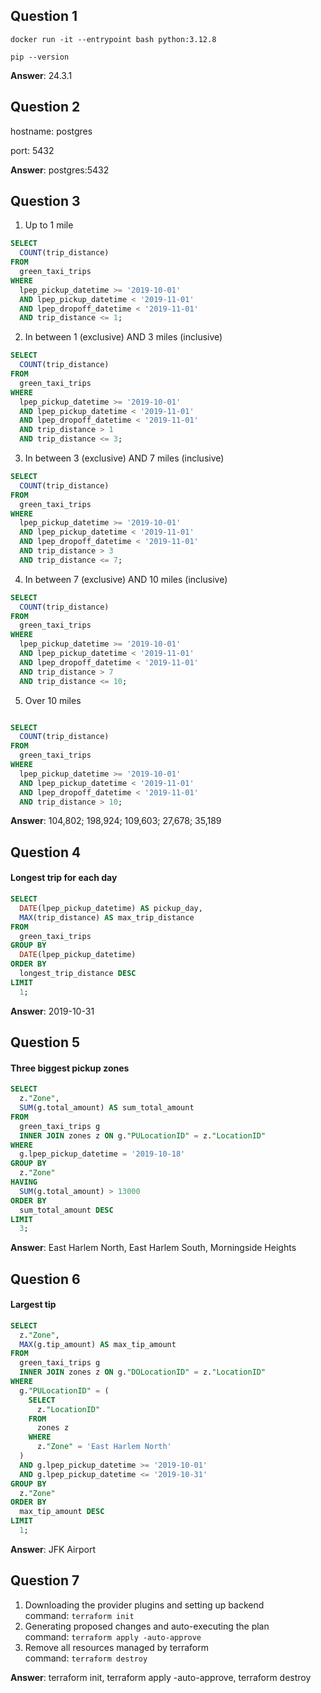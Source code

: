 ## Question 1

`docker run -it --entrypoint bash python:3.12.8`

`pip --version`

**Answer**: 24.3.1

## Question 2

hostname: postgres

port: 5432

**Answer**: postgres:5432

## Question 3

1. Up to 1 mile

```sql
SELECT
  COUNT(trip_distance)
FROM
  green_taxi_trips
WHERE
  lpep_pickup_datetime >= '2019-10-01'
  AND lpep_pickup_datetime < '2019-11-01'
  AND lpep_dropoff_datetime < '2019-11-01'
  AND trip_distance <= 1;
```

2. In between 1 (exclusive) AND 3 miles (inclusive)

```sql
SELECT
  COUNT(trip_distance)
FROM
  green_taxi_trips
WHERE
  lpep_pickup_datetime >= '2019-10-01'
  AND lpep_pickup_datetime < '2019-11-01'
  AND lpep_dropoff_datetime < '2019-11-01'
  AND trip_distance > 1
  AND trip_distance <= 3;
```

3. In between 3 (exclusive) AND 7 miles (inclusive)

```sql
SELECT
  COUNT(trip_distance)
FROM
  green_taxi_trips
WHERE
  lpep_pickup_datetime >= '2019-10-01'
  AND lpep_pickup_datetime < '2019-11-01'
  AND lpep_dropoff_datetime < '2019-11-01'
  AND trip_distance > 3
  AND trip_distance <= 7;
```

4. In between 7 (exclusive) AND 10 miles (inclusive)

```sql
SELECT
  COUNT(trip_distance)
FROM
  green_taxi_trips
WHERE
  lpep_pickup_datetime >= '2019-10-01'
  AND lpep_pickup_datetime < '2019-11-01'
  AND lpep_dropoff_datetime < '2019-11-01'
  AND trip_distance > 7
  AND trip_distance <= 10;
```

5. Over 10 miles

```sql

SELECT
  COUNT(trip_distance)
FROM
  green_taxi_trips
WHERE
  lpep_pickup_datetime >= '2019-10-01'
  AND lpep_pickup_datetime < '2019-11-01'
  AND lpep_dropoff_datetime < '2019-11-01'
  AND trip_distance > 10;
```

**Answer**: 104,802; 198,924; 109,603; 27,678; 35,189

## Question 4

#### Longest trip for each day

```sql
SELECT
  DATE(lpep_pickup_datetime) AS pickup_day,
  MAX(trip_distance) AS max_trip_distance
FROM
  green_taxi_trips
GROUP BY
  DATE(lpep_pickup_datetime)
ORDER BY
  longest_trip_distance DESC
LIMIT
  1;
```

**Answer**: 2019-10-31

## Question 5

#### Three biggest pickup zones

```sql
SELECT
  z."Zone",
  SUM(g.total_amount) AS sum_total_amount
FROM
  green_taxi_trips g
  INNER JOIN zones z ON g."PULocationID" = z."LocationID"
WHERE
  g.lpep_pickup_datetime = '2019-10-18'
GROUP BY
  z."Zone"
HAVING
  SUM(g.total_amount) > 13000
ORDER BY
  sum_total_amount DESC
LIMIT
  3;
```

**Answer**: East Harlem North, East Harlem South, Morningside Heights

## Question 6

#### Largest tip

```sql
SELECT
  z."Zone",
  MAX(g.tip_amount) AS max_tip_amount
FROM
  green_taxi_trips g
  INNER JOIN zones z ON g."DOLocationID" = z."LocationID"
WHERE
  g."PULocationID" = (
    SELECT
      z."LocationID"
    FROM
      zones z
    WHERE
      z."Zone" = 'East Harlem North'
  )
  AND g.lpep_pickup_datetime >= '2019-10-01'
  AND g.lpep_pickup_datetime <= '2019-10-31'
GROUP BY
  z."Zone"
ORDER BY
  max_tip_amount DESC
LIMIT
  1;
```

**Answer**: JFK Airport

## Question 7

1. Downloading the provider plugins and setting up backend  
   command: `terraform init`
2. Generating proposed changes and auto-executing the plan  
   command: `terraform apply -auto-approve`
3. Remove all resources managed by terraform  
   command: `terraform destroy`

**Answer**: terraform init, terraform apply -auto-approve, terraform destroy
